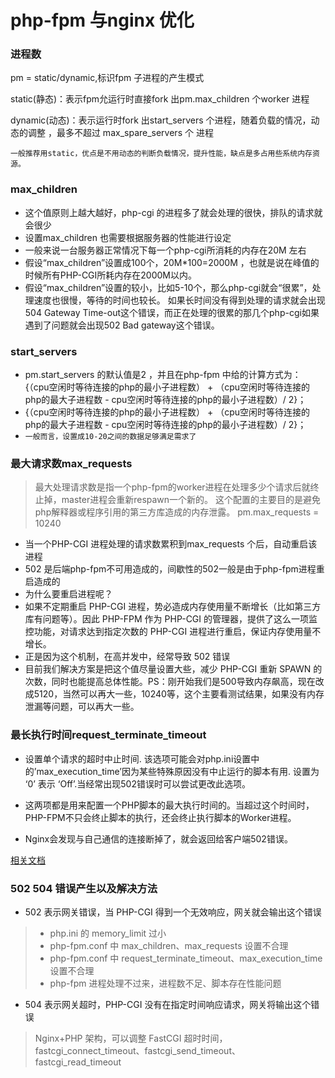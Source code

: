 # php-fpm 与nginx 优化


### 进程数

pm = static/dynamic,标识fpm 子进程的产生模式

static(静态)：表示fpm允运行时直接fork 出pm.max_children 个worker 进程

dynamic(动态)：表示运行时fork 出start_servers 个进程，随着负载的情况，动态的调整 ，最多不超过 max_spare_servers 个 进程

`一般推荐用static，优点是不用动态的判断负载情况，提升性能，缺点是多占用些系统内存资源。`

### max_children
- 这个值原则上越大越好，php-cgi 的进程多了就会处理的很快，排队的请求就会很少
- 设置max_children 也需要根据服务器的性能进行设定
- 一般来说一台服务器正常情况下每一个php-cgi所消耗的内存在20M 左右
- 假设“max_children”设置成100个，20M*100=2000M ，也就是说在峰值的时候所有PHP-CGI所耗内存在2000M以内。
- 假设“max_children”设置的较小，比如5-10个，那么php-cgi就会“很累”，处理速度也很慢，等待的时间也较长。 如果长时间没有得到处理的请求就会出现504 Gateway Time-out这个错误，而正在处理的很累的那几个php-cgi如果遇到了问题就会出现502 Bad gateway这个错误。

### start_servers
- pm.start_servers 的默认值是2 ，并且在php-fpm 中给的计算方式为： {（cpu空闲时等待连接的php的最小子进程数） + （cpu空闲时等待连接的php的最大子进程数 - cpu空闲时等待连接的php的最小子进程数）/ 2}；
- {（cpu空闲时等待连接的php的最小子进程数） + （cpu空闲时等待连接的php的最大子进程数 - cpu空闲时等待连接的php的最小子进程数）/ 2}；
- `一般而言，设置成10-20之间的数据足够满足需求了`


### 最大请求数max_requests

> 最大处理请求数是指一个php-fpm的worker进程在处理多少个请求后就终止掉，master进程会重新respawn一个新的。
这个配置的主要目的是避免php解释器或程序引用的第三方库造成的内存泄露。
pm.max_requests = 10240

-  当一个PHP-CGI 进程处理的请求数累积到max_requests 个后，自动重启该进程
- 502 是后端php-fpm不可用造成的，间歇性的502一般是由于php-fpm进程重启造成的
- 为什么要重启进程呢？
- 如果不定期重启 PHP-CGI 进程，势必造成内存使用量不断增长（比如第三方库有问题等）。因此 PHP-FPM 作为 PHP-CGI 的管理器，提供了这么一项监控功能，对请求达到指定次数的 PHP-CGI 进程进行重启，保证内存使用量不增长。
- 正是因为这个机制，在高并发中，经常导致 502 错误
- 目前我们解决方案是把这个值尽量设置大些，减少 PHP-CGI 重新 SPAWN 的次数，同时也能提高总体性能。PS：刚开始我们是500导致内存飙高，现在改成5120，当然可以再大一些，10240等，这个主要看测试结果，如果没有内存泄漏等问题，可以再大一些。

### 最长执行时间request_terminate_timeout
- 设置单个请求的超时中止时间. 该选项可能会对php.ini设置中的’max_execution_time’因为某些特殊原因没有中止运行的脚本有用. 设置为 ‘0’ 表示 ‘Off’.当经常出现502错误时可以尝试更改此选项。

- 这两项都是用来配置一个PHP脚本的最大执行时间的。当超过这个时间时，PHP-FPM不只会终止脚本的执行，还会终止执行脚本的Worker进程。
- Nginx会发现与自己通信的连接断掉了，就会返回给客户端502错误。

[相关文档](https://www.kancloud.cn/digest/php-src/136260)


### 502 504 错误产生以及解决方法


- 502 表示网关错误，当 PHP-CGI 得到一个无效响应，网关就会输出这个错误

> - php.ini 的 memory_limit 过小 
> - php-fpm.conf 中 max_children、max_requests 设置不合理  
> - php-fpm.conf 中 request_terminate_timeout、max_execution_time 设置不合理   
> - php-fpm 进程处理不过来，进程数不足、脚本存在性能问题  

- 504 表示网关超时，PHP-CGI 没有在指定时间响应请求，网关将输出这个错误

> Nginx+PHP 架构，可以调整 FastCGI 超时时间，fastcgi_connect_timeout、fastcgi_send_timeout、fastcgi_read_timeout
